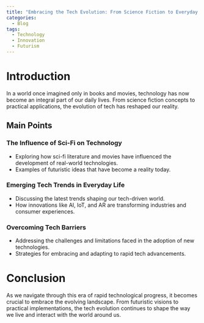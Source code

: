 ```yaml
---
title: "Embracing the Tech Evolution: From Science Fiction to Everyday Reality"
categories:
  - Blog
tags:
  - Technology
  - Innovation
  - Futurism
---
```


# Introduction
In a world once imagined only in books and movies, technology has now become an integral part of our daily lives. From science fiction concepts to practical applications, the evolution of tech has reshaped our reality.

## Main Points
### The Influence of Sci-Fi on Technology
- Exploring how sci-fi literature and movies have influenced the development of real-world technologies.
- Examples of futuristic ideas that have become a reality today.

### Emerging Tech Trends in Everyday Life
- Discussing the latest trends shaping our tech-driven world.
- How innovations like AI, IoT, and AR are transforming industries and consumer experiences.

### Overcoming Tech Barriers
- Addressing the challenges and limitations faced in the adoption of new technologies.
- Strategies for embracing and adapting to rapid tech advancements.

# Conclusion
As we navigate through this era of rapid technological progress, it becomes crucial to embrace the evolving landscape. From futuristic visions to practical implementations, the tech evolution continues to shape the way we live and interact with the world around us.